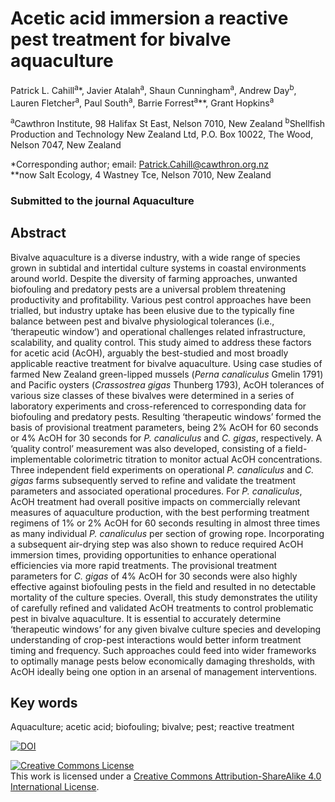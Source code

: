 # Acetic acid immersion a reactive pest treatment for bivalve aquaculture

Patrick L. Cahill<sup>a</sup>*, Javier Atalah<sup>a</sup>, Shaun Cunningham<sup>a</sup>, Andrew Day<sup>b</sup>, Lauren Fletcher<sup>a</sup>, Paul South<sup>a</sup>, Barrie Forrest<sup>a</sup>**, Grant Hopkins<sup>a</sup> 

<sup>a</sup>Cawthron Institute, 98 Halifax St East, Nelson 7010, New Zealand 
<sup>b</sup>Shellfish Production and Technology New Zealand Ltd, P.O. Box 10022, The Wood, Nelson 7047, New Zealand

*Corresponding author; email: Patrick.Cahill@cawthron.org.nz<br>
**now Salt Ecology, 4 Wastney Tce, Nelson 7010, New Zealand

### Submitted to the journal Aquaculture

## Abstract 

Bivalve aquaculture is a diverse industry, with a wide range of species grown in subtidal and intertidal culture systems in coastal environments around world. Despite the diversity of farming approaches, unwanted biofouling and predatory pests are a universal problem threatening productivity and profitability. Various pest control approaches have been trialled, but industry uptake has been elusive due to the typically fine balance between pest and bivalve physiological tolerances (i.e., ‘therapeutic window’) and operational challenges related infrastructure, scalability, and quality control. This study aimed to address these factors for acetic acid (AcOH), arguably the best-studied and most broadly applicable reactive treatment for bivalve aquaculture. Using case studies of farmed New Zealand green-lipped mussels (<i>Perna canaliculus</i> Gmelin 1791) and Pacific oysters (<i>Crassostrea gigas</i> Thunberg 1793), AcOH tolerances of various size classes of these bivalves were determined in a series of laboratory experiments and cross-referenced to corresponding data for biofouling and predatory pests. Resulting ‘therapeutic windows’ formed the basis of provisional treatment parameters, being 2% AcOH for 60 seconds or 4% AcOH for 30 seconds for <i>P. canaliculus</i> and <i>C. gigas</i>, respectively. A ‘quality control’ measurement was also developed, consisting of a field-implementable colorimetric titration to monitor actual AcOH concentrations. Three independent field experiments on operational <i>P. canaliculus</i> and <i>C. gigas</i> farms subsequently served to refine and validate the treatment parameters and associated operational procedures. For <i>P. canaliculus</i>, AcOH treatment had overall positive impacts on commercially relevant measures of aquaculture production, with the best performing treatment regimens of 1% or 2% AcOH for 60 seconds resulting in almost three times as many individual <i>P. canaliculus</i> per section of growing rope. Incorporating a subsequent air-drying step was also shown to reduce required AcOH immersion times, providing opportunities to enhance operational efficiencies via more rapid treatments. The provisional treatment parameters for <i>C. gigas</i> of 4% AcOH for 30 seconds were also highly effective against biofouling pests in the field and resulted in no detectable mortality of the culture species. Overall, this study demonstrates the utility of carefully refined and validated AcOH treatments to control problematic pest in bivalve aquaculture. It is essential to accurately determine ‘therapeutic windows’ for any given bivalve culture species and developing understanding of crop-pest interactions would better inform treatment timing and frequency. Such approaches could feed into wider frameworks to optimally manage pests below economically damaging thresholds, with AcOH ideally being one option in an arsenal of management interventions. 

## Key words

Aquaculture; acetic acid; biofouling; bivalve; pest; reactive treatment

<a href="https://doi.org/10.5281/zenodo.4111087"><img src="https://zenodo.org/badge/DOI/10.5281/zenodo.4111087.svg" alt="DOI"></a>

<a rel="license" href="http://creativecommons.org/licenses/by-sa/4.0/"><img alt="Creative Commons License" style="border-width:0" src="https://i.creativecommons.org/l/by-sa/4.0/88x31.png" /></a><br />This work is licensed under a <a rel="license" href="http://creativecommons.org/licenses/by-sa/4.0/">Creative Commons Attribution-ShareAlike 4.0 International License</a>.
